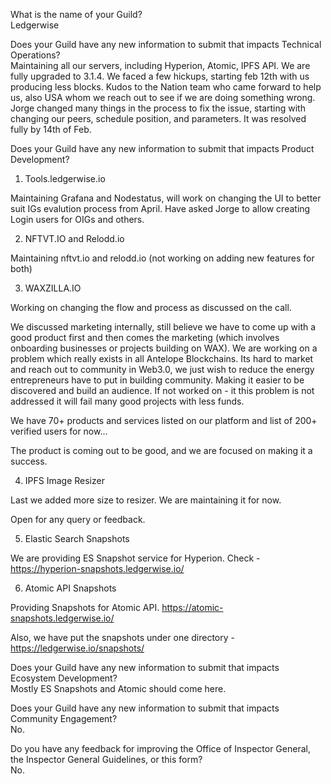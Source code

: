 What is the name of your Guild? 
<br> Ledgerwise

Does your Guild have any new information to submit that impacts Technical Operations? 
<br> Maintaining all our servers, including Hyperion, Atomic, IPFS API.
We are fully upgraded to 3.1.4.
We faced a few hickups, starting feb 12th with us producing less blocks. Kudos to the Nation team who came forward to help us, also USA whom we reach out to see if we are doing something wrong. 
Jorge changed many things in the process to fix the issue, starting with changing our peers, schedule position, and parameters. It was resolved fully by 14th of Feb.  

Does your Guild have any new information to submit that impacts Product Development? 
<br>
1. Tools.ledgerwise.io

Maintaining Grafana and Nodestatus, will work on changing the UI to better suit IGs evalution process from April. Have asked Jorge to allow creating Login users for OIGs and others.
<br>

2. NFTVT.IO and Relodd.io

Maintaining nftvt.io and relodd.io (not working on adding new features for both)
<br>

3. WAXZILLA.IO

Working on changing the flow and process as discussed on the call. 

We discussed marketing internally, still believe we have to come up with a good product first and then comes the marketing (which involves onboarding businesses or projects building on WAX). We are working on a problem which really  exists in all Antelope Blockchains. 
Its hard to market and reach out to community in Web3.0, we just wish to reduce the energy entrepreneurs have to put in building community. Making it easier to be discovered and build an audience. If not worked on - it this problem is not addressed it will fail many good projects with less funds.  

We have 70+ products and services listed on our platform and list of 200+ verified users for now... 

The product is coming out to be good, and we are focused on making it a success. <br>

4. IPFS Image Resizer

Last we added more size to resizer. We are maintaining it for now. 

Open for any query or feedback.<br>

5. Elastic Search Snapshots

We are providing ES Snapshot service for Hyperion. Check - https://hyperion-snapshots.ledgerwise.io/ <br>

6. Atomic API Snapshots

Providing Snapshots for Atomic API. https://atomic-snapshots.ledgerwise.io/

Also, we have put the snapshots under one directory - https://ledgerwise.io/snapshots/ <br>

Does your Guild have any new information to submit that impacts Ecosystem Development? <br> Mostly ES Snapshots and Atomic should come here.

Does your Guild have any new information to submit that impacts Community Engagement? <br> No.

Do you have any feedback for improving the Office of Inspector General, the Inspector General Guidelines, or this form? <br> No.
